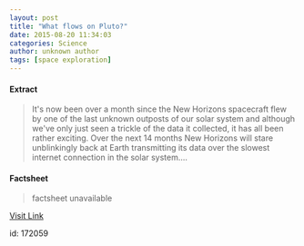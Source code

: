 ```yaml
---
layout: post
title: "What flows on Pluto?"
date: 2015-08-20 11:34:03
categories: Science
author: unknown author
tags: [space exploration]
---
```



#### Extract
>It's now been over a month since the New Horizons spacecraft flew by one of the last unknown outposts of our solar system and although we've only just seen a trickle of the data it collected, it has all been rather exciting. Over the next 14 months New Horizons will stare unblinkingly back at Earth transmitting its data over the slowest internet connection in the solar system....

#### Factsheet
>factsheet unavailable

[Visit Link](http://phys.org/news/2015-08-pluto.html)

id:  172059


